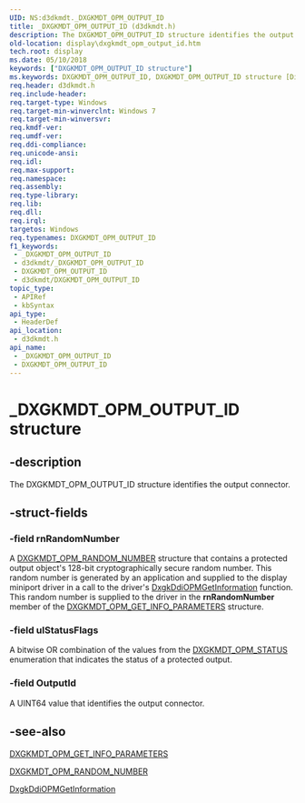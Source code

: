 ```yaml
---
UID: NS:d3dkmdt._DXGKMDT_OPM_OUTPUT_ID
title: _DXGKMDT_OPM_OUTPUT_ID (d3dkmdt.h)
description: The DXGKMDT_OPM_OUTPUT_ID structure identifies the output connector.
old-location: display\dxgkmdt_opm_output_id.htm
tech.root: display
ms.date: 05/10/2018
keywords: ["DXGKMDT_OPM_OUTPUT_ID structure"]
ms.keywords: DXGKMDT_OPM_OUTPUT_ID, DXGKMDT_OPM_OUTPUT_ID structure [Display Devices], DmStructs_b0696fe6-3647-4a09-9817-578d4cfbf60a.xml, _DXGKMDT_OPM_OUTPUT_ID, d3dkmdt/DXGKMDT_OPM_OUTPUT_ID, display.dxgkmdt_opm_output_id
req.header: d3dkmdt.h
req.include-header: 
req.target-type: Windows
req.target-min-winverclnt: Windows 7
req.target-min-winversvr: 
req.kmdf-ver: 
req.umdf-ver: 
req.ddi-compliance: 
req.unicode-ansi: 
req.idl: 
req.max-support: 
req.namespace: 
req.assembly: 
req.type-library: 
req.lib: 
req.dll: 
req.irql: 
targetos: Windows
req.typenames: DXGKMDT_OPM_OUTPUT_ID
f1_keywords:
 - _DXGKMDT_OPM_OUTPUT_ID
 - d3dkmdt/_DXGKMDT_OPM_OUTPUT_ID
 - DXGKMDT_OPM_OUTPUT_ID
 - d3dkmdt/DXGKMDT_OPM_OUTPUT_ID
topic_type:
 - APIRef
 - kbSyntax
api_type:
 - HeaderDef
api_location:
 - d3dkmdt.h
api_name:
 - _DXGKMDT_OPM_OUTPUT_ID
 - DXGKMDT_OPM_OUTPUT_ID
---
```


# _DXGKMDT_OPM_OUTPUT_ID structure


## -description

The DXGKMDT_OPM_OUTPUT_ID structure identifies the output connector.

## -struct-fields

### -field rnRandomNumber

A <a href="/windows-hardware/drivers/ddi/d3dkmdt/ns-d3dkmdt-_dxgkmdt_opm_random_number">DXGKMDT_OPM_RANDOM_NUMBER</a> structure that contains a protected output object's 128-bit cryptographically secure random number. This random number is generated by an application and supplied to the display miniport driver in a call to the driver's <a href="/windows-hardware/drivers/ddi/dispmprt/nc-dispmprt-dxgkddi_opm_get_information">DxgkDdiOPMGetInformation</a> function. This random number is supplied to the driver in the <b>rnRandomNumber</b> member of the <a href="/windows-hardware/drivers/ddi/d3dkmdt/ns-d3dkmdt-_dxgkmdt_opm_get_info_parameters">DXGKMDT_OPM_GET_INFO_PARAMETERS</a> structure.

### -field ulStatusFlags

A bitwise OR combination of the values from the <a href="/windows-hardware/drivers/ddi/d3dkmdt/ne-d3dkmdt-_dxgkmdt_opm_status">DXGKMDT_OPM_STATUS</a> enumeration that indicates the status of a protected output.

### -field OutputId

A UINT64 value that identifies the output connector.

## -see-also

<a href="/windows-hardware/drivers/ddi/d3dkmdt/ns-d3dkmdt-_dxgkmdt_opm_get_info_parameters">DXGKMDT_OPM_GET_INFO_PARAMETERS</a>



<a href="/windows-hardware/drivers/ddi/d3dkmdt/ns-d3dkmdt-_dxgkmdt_opm_random_number">DXGKMDT_OPM_RANDOM_NUMBER</a>



<a href="/windows-hardware/drivers/ddi/dispmprt/nc-dispmprt-dxgkddi_opm_get_information">DxgkDdiOPMGetInformation</a>


